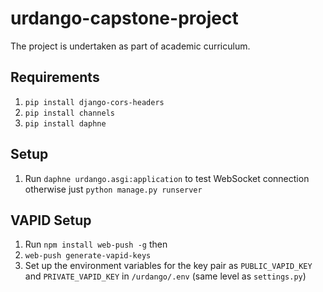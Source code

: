 # urdango-capstone-project
The project is undertaken as part of academic curriculum.

## Requirements

1. `pip install django-cors-headers`
2. `pip install channels`
3. `pip install daphne`

## Setup
1. Run `daphne urdango.asgi:application` to test WebSocket connection otherwise just `python manage.py runserver`

## VAPID Setup
1. Run `npm install web-push -g` then
2. `web-push generate-vapid-keys`
3. Set up the environment variables for the key pair as
`PUBLIC_VAPID_KEY` and `PRIVATE_VAPID_KEY` in `/urdango/.env` (same level as `settings.py`)